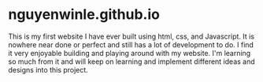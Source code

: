 # nguyenwinle.github.io

This is my first website I have ever built using html, css, and Javascript. It is nowhere near done or perfect and still has a lot of development to do. I find it very enjoyable building and playing around with my website. I'm learning so much from it and will keep on learning and implement different ideas and designs into this project. 
